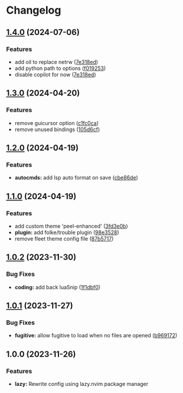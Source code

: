 # Changelog

## [1.4.0](https://github.com/sleiphir/nvim/compare/v1.3.0...v1.4.0) (2024-07-06)


### Features

* add oil to replace netrw ([7e318ed](https://github.com/sleiphir/nvim/commit/7e318ed9166d2f5a76149ec6785d93ee63395ea2))
* add python path to options ([f019253](https://github.com/sleiphir/nvim/commit/f019253e4a4bd9d46b11ce1c0060f739d303d96a))
* disable copilot for now ([7e318ed](https://github.com/sleiphir/nvim/commit/7e318ed9166d2f5a76149ec6785d93ee63395ea2))

## [1.3.0](https://github.com/sleiphir/nvim/compare/v1.2.0...v1.3.0) (2024-04-20)


### Features

* remove guicursor option ([c1fc0ca](https://github.com/sleiphir/nvim/commit/c1fc0cad117cf6710e90201bcd117ad2717b28ec))
* remove unused bindings ([105d6cf](https://github.com/sleiphir/nvim/commit/105d6cf2eab4cf8e7f736dab6054113f290b2d36))

## [1.2.0](https://github.com/sleiphir/nvim/compare/v1.1.0...v1.2.0) (2024-04-19)


### Features

* **autocmds:** add lsp auto format on save ([cbe86de](https://github.com/sleiphir/nvim/commit/cbe86ded28b899087a6d3b1891d3d8d755d6c614))

## [1.1.0](https://github.com/sleiphir/nvim/compare/v1.0.2...v1.1.0) (2024-04-19)


### Features

* add custom theme 'peel-enhanced' ([3fd3e0b](https://github.com/sleiphir/nvim/commit/3fd3e0b6bfa7e9bb9d0ce9fa2f35d25ffe0e10a6))
* **plugin:** add folke/trouble plugin ([98e3528](https://github.com/sleiphir/nvim/commit/98e35282d410dbe42365b5927d841fe23a274b0b))
* remove fleet theme config file ([87b5717](https://github.com/sleiphir/nvim/commit/87b571752a2f99e4951edd8b2c146ad5ddb41f81))

## [1.0.2](https://github.com/sleiphir/nvim/compare/v1.0.1...v1.0.2) (2023-11-30)


### Bug Fixes

* **coding:** add back luaSnip ([1f1dbf0](https://github.com/sleiphir/nvim/commit/1f1dbf06c67824107598bcce9c4802f97da08536))

## [1.0.1](https://github.com/sleiphir/nvim/compare/v1.0.0...v1.0.1) (2023-11-27)


### Bug Fixes

* **fugitive:** allow fugitive to load when no files are opened ([b969172](https://github.com/sleiphir/nvim/commit/b969172234b77b06bc35c8f3ceb0319ad07ac4ca))

## 1.0.0 (2023-11-26)

### Features

* **lazy:** Rewrite config using lazy.nvim package manager
